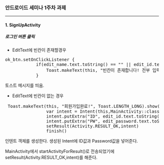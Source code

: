 ### 안드로이드 세미나 1주차 과제
-------------------------------
#### 1. SignUpActivity
##### 로그인 버튼 클릭
- EditText에 빈칸이 존재할경우 
<pre>
ok_btn.setOnClickListener {
            if(edit_name.text.toString() == "" || edit_id.text.toString() == "" || edit_password.text.toString() == ""){
                Toast.makeText(this, "빈칸이 존재합니다! 전부 입력해주세요!", Toast.LENGTH_SHORT).show()
            }
</pre>
토스트 메시지를 띄움.

- EditText에 빈칸이 없는 경우 
<pre>
 Toast.makeText(this, "회원가입완료!", Toast.LENGTH_LONG).show()
                var intent = Intent(this,MainActivity::class.java)
                intent.putExtra("ID", edit_id.text.toString())
                intent.putExtra("PW", edit_password.text.toString())
                setResult(Activity.RESULT_OK,intent)
                finish()
</pre>
인텐트 객체를 생성한다. 생성된 Intent에 ID값과 Password값을 넣어준다.

MainActivity에서 startActivityForResult()로 전송되었기에 setResult(Activity.RESULT_OK,intent)를 해준다. 
